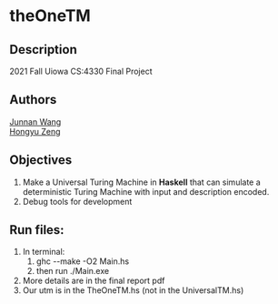 # theOneTM

## Description
2021 Fall Uiowa CS:4330 Final Project

## Authors
[Junnan Wang](https://github.com/Junnan-wang) \
[Hongyu Zeng](https://github.com/Halfacor)

## Objectives
1. Make a Universal Turing Machine in **Haskell** that can simulate a deterministic Turing Machine with input and description encoded.
2. Debug tools for development

## Run files:
1. In terminal: 
	1) ghc --make -O2 Main.hs
	2) then run ./Main.exe
2. More details are in the final report pdf
3. Our utm is in the TheOneTM.hs (not in the UniversalTM.hs)